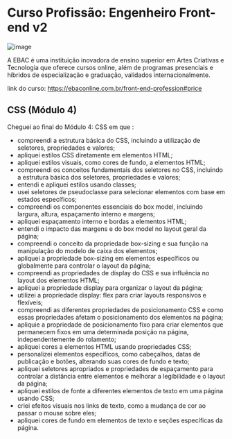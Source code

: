 # Curso Profissão: Engenheiro Front-end v2

![image](https://github.com/natsalete/curso_ebac_frontend/assets/135389319/767bad07-631d-48fe-be07-b8c0345e7ac0)

A EBAC é uma instituição inovadora de ensino superior em Artes Criativas e Tecnologia que oferece cursos online, além de programas presenciais e híbridos de especialização e graduação, validados internacionalmente.

link do curso: https://ebaconline.com.br/front-end-profession#price

## CSS (Módulo 4)

Cheguei ao final do Módulo 4: CSS em que :

- compreendi a estrutura básica do CSS, incluindo a utilização de seletores, propriedades e valores;
- apliquei estilos CSS diretamente em elementos HTML;
- apliquei estilos visuais, como cores de fundo, a elementos HTML;
- compreendi os conceitos fundamentais dos seletores no CSS, incluindo a estrutura básica dos seletores, propriedades e valores;
- entendi e apliquei estilos usando classes;
- usei seletores de pseudoclasse para selecionar elementos com base em estados específicos;
- compreendi os componentes essenciais do box model, incluindo largura, altura, espaçamento interno e margens;
- apliquei espaçamento interno e bordas a elementos HTML;
- entendi o impacto das margens e do box model no layout geral da página;
- compreendi o conceito da propriedade box-sizing e sua função na manipulação do modelo de caixa dos elementos;
- apliquei a propriedade box-sizing em elementos específicos ou globalmente para controlar o layout da página; 
- compreendi as propriedades de display do CSS e sua influência no layout dos elementos HTML;
- apliquei a propriedade display para organizar o layout da página;
- utilizei a propriedade display: flex para criar layouts responsivos e flexíveis;
- compreendi as diferentes propriedades de posicionamento CSS e como essas propriedades afetam o posicionamento dos elementos na página;
- apliquie a propriedade de posicionamento fixo para criar elementos que permanecem fixos em uma determinada posição na página, independentemente do rolamento;
- apliquei cores a elementos HTML usando propriedades CSS;
- personalizei elementos específicos, como cabeçalhos, datas de publicação e botões, alterando suas cores de fundo e texto;
- apliquei seletores apropriados e propriedades de espaçamento para controlar a distância entre elementos e melhorar a legibilidade e o layout da página;
- apliquei estilos de fonte a diferentes elementos de texto em uma página usando CSS;
- criei efeitos visuais nos links de texto, como a mudança de cor ao passar o mouse sobre eles;
- apliquei cores de fundo em elementos de texto e seções específicas da página.
